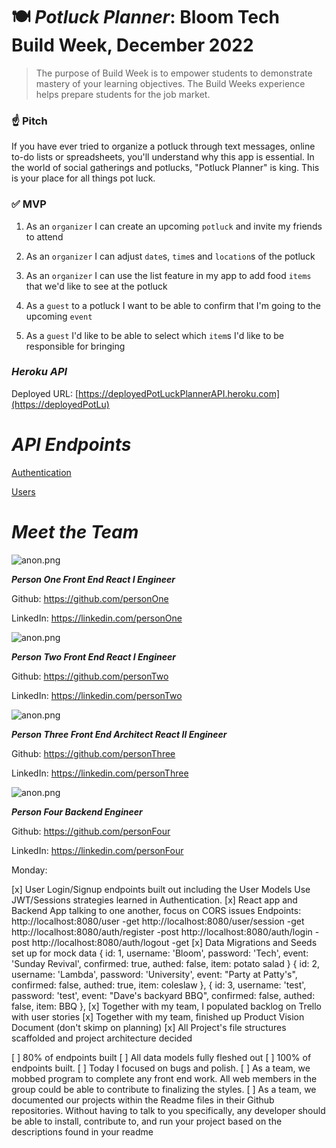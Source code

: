 # 🍽 *Potluck Planner*: Bloom Tech Build Week, December 2022

> The purpose of Build Week is to empower students to demonstrate mastery of your learning objectives. The Build Weeks experience helps prepare students for the job market.
> 

### ☝️ **Pitch**

If you have ever tried to organize a potluck through text messages, online to-do lists or spreadsheets, you'll understand why this app is essential. In the world of social gatherings and potlucks, "Potluck Planner" is king. This is your place for all things pot luck.

### ✅  **MVP**

1. As an `organizer` I can create an upcoming `potluck` and invite my friends to attend

2. As an `organizer` I can adjust `date`s, `time`s and `location`s of the potluck

3. As an `organizer` I can use the list feature in my app to add food `items` that we'd like to see at the potluck

4. As a `guest` to a potluck I want to be able to confirm that I'm going to the upcoming `event`

5. As a `guest` I'd like to be able to select which `item`s I'd like to be responsible for bringing

### *Heroku API*

Deployed URL: [https://deployedPotLuckPlannerAPI.heroku.com](https://deployedPotLu)

# *API Endpoints*

[Authentication](https://www.notion.so/42ba18c80d6a42de97fbe6243ca275f7)

[Users](https://www.notion.so/d839a0d8125540b78623013cbc28a42f)

# *Meet the Team*

![anon.png](https://s3-us-west-2.amazonaws.com/secure.notion-static.com/6dde1f29-ec42-45ff-b151-574c24bf60b4/anon.png)

***Person One 
Front End React I Engineer***

Github: https://github.com/personOne

LinkedIn: https://linkedin.com/personOne

![anon.png](https://s3-us-west-2.amazonaws.com/secure.notion-static.com/6dde1f29-ec42-45ff-b151-574c24bf60b4/anon.png)

***Person Two 
Front End React I Engineer***

Github: https://github.com/personTwo

LinkedIn: https://linkedin.com/personTwo

![anon.png](https://s3-us-west-2.amazonaws.com/secure.notion-static.com/6dde1f29-ec42-45ff-b151-574c24bf60b4/anon.png)

***Person Three 
Front End Architect  React II Engineer***

Github: https://github.com/personThree

LinkedIn: https://linkedin.com/personThree

![anon.png](https://s3-us-west-2.amazonaws.com/secure.notion-static.com/6dde1f29-ec42-45ff-b151-574c24bf60b4/anon.png)

***Person Four 
Backend Engineer***

Github: https://github.com/personFour

LinkedIn: https://linkedin.com/personFour


Monday:

[x] User Login/Signup endpoints built out including the User Models Use JWT/Sessions strategies learned in Authentication.
[x] React app and Backend App talking to one another, focus on CORS issues
        Endpoints:
                http://localhost:8080/user -get
                http://localhost:8080/user/session -get
                http://localhost:8080/auth/register -post
                http://localhost:8080/auth/login -post
                http://localhost:8080/auth/logout -get
[x] Data Migrations and Seeds set up for mock data
        {
                id: 1, 
                username: 'Bloom', 
                password: 'Tech', 
                event: 'Sunday Revival',
                confirmed: true,
                authed: false,
                item: potato salad
        }
        {
                id: 2, 
                username: 'Lambda', 
                password: 'University',
                event: "Party at Patty's",
                confirmed: false,
                authed: true,
                item: coleslaw
        }, 
        {
                id: 3, 
                username: 'test', 
                password: 'test',
                event: "Dave's backyard BBQ",
                confirmed: false,
                authed: false,
                item: BBQ
        }, 
[x] Together with my team, I populated backlog on Trello with user stories
[x] Together with my team, finished up Product Vision Document (don't skimp on planning)
[x] All Project's file structures scaffolded and project architecture decided

[ ] 80% of endpoints built
[ ] All data models fully fleshed out
[ ] 100% of endpoints built.
[ ] Today I focused on bugs and polish.
[ ] As a team, we mobbed program to complete any front end work. All web members in the group could be able to contribute to finalizing the styles.
[ ] As a team, we documented our projects within the Readme files in their Github repositories. Without having to talk to you specifically, any developer should be able to install, contribute to, and run your project based on the descriptions found in your readme